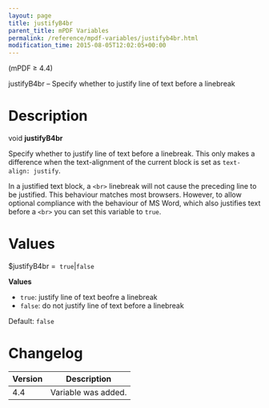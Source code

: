 ```yaml
---
layout: page
title: justifyB4br
parent_title: mPDF Variables
permalink: /reference/mpdf-variables/justifyb4br.html
modification_time: 2015-08-05T12:02:05+00:00
---
```


(mPDF &ge; 4.4)

justifyB4br – Specify whether to justify line of text before a linebreak

# Description

void **justifyB4br**

Specify whether to justify line of text before a linebreak. This only makes a difference when the text-alignment of the
current block is set as `text-align: justify`.

In a justified text block, a `<br>` linebreak will not cause the preceding line to be justified. This behaviour matches
most browsers. However, to allow optional compliance with the behaviour of MS Word, which also justifies text before
a `<br>` you can set this variable to `true`.

# Values

<span class="parameter">$justifyB4br</span> =  `true`\|`false`

**Values**

* `true`: justify line of text beofre a linebreak
* `false`: do not justify line of text before a linebreak

Default: `false`

# Changelog

<table class="table">
<thead>
<tr>
  <th>Version</th>
  <th>Description</th>
</tr>
</thead>
<tbody>
<tr>
  <td>4.4</td>
  <td>Variable was added.</td>
</tr>
</tbody>
</table>
